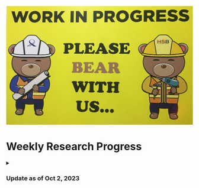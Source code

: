 <img title="This Week's Update" alt="Alt text" src="WIP.jpeg">

# Weekly Research Progress

<details>
<summary> 
  
### Update as of Oct 2, 2023 

</summary>
After my experience inserting trojans in the Ariane SoC, I realized that it is always better to insert trojans into a hardware design that has a testbench written for it. It will reduce a lot of my efforts while verifying the functionality of the trojan(s) inserted. I went through the code base of [Ariane](https://github.com/lowRISC/ariane/tree/master). Only 5 of the modules used in Ariane have testbenches written for them. So, I will target them for trojan insertion. These modules and their testbenches are:

1. [`axi_delayer.sv`](https://github.com/pulp-platform/axi/blob/de1af467229315ee6af31fea96664c7aae5638a9/src/axi_delayer.sv) - [`tb_axi_delayer.sv`](https://github.com/pulp-platform/axi/blob/de1af467229315ee6af31fea96664c7aae5638a9/test/tb_axi_delayer.sv)
2. [`axi_id_remap.sv`](https://github.com/pulp-platform/axi/blob/de1af467229315ee6af31fea96664c7aae5638a9/src/axi_id_remap.sv) - [`tb_axi_id_remap.sv`](https://github.com/pulp-platform/axi/blob/de1af467229315ee6af31fea96664c7aae5638a9/test/tb_axi_id_remap.sv)
3. [`axi_lite_to_axi.sv`](https://github.com/pulp-platform/axi/blob/de1af467229315ee6af31fea96664c7aae5638a9/src/axi_lite_to_axi.sv) - [`tb_axi_lite_to_axi.sv`](https://github.com/pulp-platform/axi/blob/de1af467229315ee6af31fea96664c7aae5638a9/test/tb_axi_lite_to_axi.sv)
4. [`axi_lite_xbar.sv`](https://github.com/pulp-platform/axi/blob/de1af467229315ee6af31fea96664c7aae5638a9/src/axi_lite_xbar.sv) - [`tb_axi_lite_xbar.sv`](https://github.com/pulp-platform/axi/blob/de1af467229315ee6af31fea96664c7aae5638a9/test/tb_axi_lite_xbar.sv)
5. [`axi_to_axi_lite.sv`](https://github.com/pulp-platform/axi/blob/de1af467229315ee6af31fea96664c7aae5638a9/src/axi_to_axi_lite.sv) - [`tb_axi_to_axi_lite.sv`](https://github.com/pulp-platform/axi/blob/de1af467229315ee6af31fea96664c7aae5638a9/test/tb_axi_to_axi_lite.sv)

<details>
<summary> 
  
### [`axi_delayer.sv`](https://github.com/pulp-platform/axi/blob/de1af467229315ee6af31fea96664c7aae5638a9/src/axi_delayer.sv): 

</summary>
This module is designed to introduce random delays to various AXI channels.

Source code:
```verilog
module axi_delayer #(
    parameter type aw_t = logic,
    parameter type w_t  = logic,
    parameter type b_t  = logic,
    parameter type ar_t = logic,
    parameter type r_t  = logic,
    parameter bit StallRandomOutput = 0,
    parameter bit StallRandomInput  = 0,
    parameter int FixedDelayInput   = 1,
    parameter int FixedDelayOutput  = 1
) (
    input  logic clk_i,   // Clock
    input  logic rst_ni,  // Asynchronous reset active low
    // input side
    input  logic aw_valid_i,
    input  aw_t  aw_chan_i,
    output logic aw_ready_o,

    input  logic w_valid_i,
    input  w_t   w_chan_i,
    output logic w_ready_o,

    output logic b_valid_o,
    output b_t   b_chan_o,
    input  logic b_ready_i,

    input  logic ar_valid_i,
    input  ar_t  ar_chan_i,
    output logic ar_ready_o,

    output logic r_valid_o,
    output r_t   r_chan_o,
    input  logic r_ready_i,

    // output side
    output logic aw_valid_o,
    output aw_t  aw_chan_o,
    input  logic aw_ready_i,

    output logic w_valid_o,
    output w_t   w_chan_o,
    input  logic w_ready_i,

    input  logic b_valid_i,
    input  b_t   b_chan_i,
    output logic b_ready_o,

    output logic ar_valid_o,
    output ar_t  ar_chan_o,
    input  logic ar_ready_i,

    input  logic r_valid_i,
    input  r_t   r_chan_i,
    output logic r_ready_o
);
    // AW
    ready_valid_delay #(
      .StallRandom ( StallRandomInput ),
      .FixedDelay  ( FixedDelayInput  ),
      .payload_t   ( aw_t             )
    ) i_ready_valid_delay_aw (
      .clk_i     ( clk_i      ),
      .rst_ni    ( rst_ni     ),
      .payload_i ( aw_chan_i  ),
      .ready_o   ( aw_ready_o ),
      .valid_i   ( aw_valid_i ),
      .payload_o ( aw_chan_o  ),
      .ready_i   ( aw_ready_i ),
      .valid_o   ( aw_valid_o )
    );

    // AR
    ready_valid_delay #(
      .StallRandom ( StallRandomInput ),
      .FixedDelay  ( FixedDelayInput  ),
      .payload_t   ( ar_t             )
    ) i_ready_valid_delay_ar (
      .clk_i     ( clk_i      ),
      .rst_ni    ( rst_ni     ),
      .payload_i ( ar_chan_i  ),
      .ready_o   ( ar_ready_o ),
      .valid_i   ( ar_valid_i ),
      .payload_o ( ar_chan_o  ),
      .ready_i   ( ar_ready_i ),
      .valid_o   ( ar_valid_o )
    );

    // W
    ready_valid_delay #(
      .StallRandom ( StallRandomInput ),
      .FixedDelay  ( FixedDelayInput  ),
      .payload_t   ( w_t              )
    ) i_ready_valid_delay_w (
      .clk_i     ( clk_i      ),
      .rst_ni    ( rst_ni     ),
      .payload_i ( w_chan_i   ),
      .ready_o   ( w_ready_o  ),
      .valid_i   ( w_valid_i  ),
      .payload_o ( w_chan_o   ),
      .ready_i   ( w_ready_i  ),
      .valid_o   ( w_valid_o  )
    );

    // B
    ready_valid_delay #(
      .StallRandom ( StallRandomOutput ),
      .FixedDelay  ( FixedDelayOutput  ),
      .payload_t   ( b_t               )
    ) i_ready_valid_delay_b (
      .clk_i     ( clk_i      ),
      .rst_ni    ( rst_ni     ),
      .payload_i ( b_chan_i   ),
      .ready_o   ( b_ready_o  ),
      .valid_i   ( b_valid_i  ),
      .payload_o ( b_chan_o   ),
      .ready_i   ( b_ready_i  ),
      .valid_o   ( b_valid_o  )
    );

    // R
     ready_valid_delay #(
      .StallRandom ( StallRandomOutput ),
      .FixedDelay  ( FixedDelayOutput  ),
      .payload_t   ( r_t               )
    ) i_ready_valid_delay_r (
      .clk_i     ( clk_i      ),
      .rst_ni    ( rst_ni     ),
      .payload_i ( r_chan_i   ),
      .ready_o   ( r_ready_o  ),
      .valid_i   ( r_valid_i  ),
      .payload_o ( r_chan_o   ),
      .ready_i   ( r_ready_i  ),
      .valid_o   ( r_valid_o  )
    );

endmodule
```
<details>

</details>
